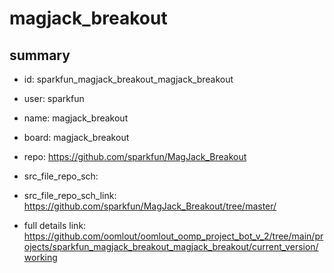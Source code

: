 # magjack_breakout
 
## summary 
* id: sparkfun_magjack_breakout_magjack_breakout
* user: sparkfun
* name: magjack_breakout
* board: magjack_breakout
* repo: https://github.com/sparkfun/MagJack_Breakout



* src_file_repo_sch: 
* src_file_repo_sch_link: https://github.com/sparkfun/MagJack_Breakout/tree/master/
* full details link: https://github.com/oomlout/oomlout_oomp_project_bot_v_2/tree/main/projects/sparkfun_magjack_breakout_magjack_breakout/current_version/working  







